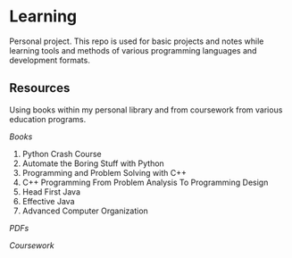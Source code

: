 # Learning

Personal project. This repo is used for basic projects and notes while learning tools and methods of various programming languages and development formats.

## Resources

Using books within my personal library and from coursework from various education programs.

*Books*
1. Python Crash Course
2. Automate the Boring Stuff with Python
3. Programming and Problem Solving with C++
4. C++ Programming From Problem Analysis To Programming Design
5. Head First Java
6. Effective Java
7. Advanced Computer Organization

*PDFs*


*Coursework*

